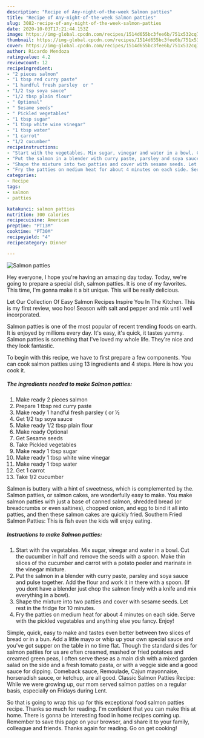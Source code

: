 ```yaml
---
description: "Recipe of Any-night-of-the-week Salmon patties"
title: "Recipe of Any-night-of-the-week Salmon patties"
slug: 3082-recipe-of-any-night-of-the-week-salmon-patties
date: 2020-10-03T17:21:44.153Z
image: https://img-global.cpcdn.com/recipes/1514d655bc3fee6b/751x532cq70/salmon-patties-recipe-main-photo.jpg
thumbnail: https://img-global.cpcdn.com/recipes/1514d655bc3fee6b/751x532cq70/salmon-patties-recipe-main-photo.jpg
cover: https://img-global.cpcdn.com/recipes/1514d655bc3fee6b/751x532cq70/salmon-patties-recipe-main-photo.jpg
author: Ricardo Mendoza
ratingvalue: 4.2
reviewcount: 12
recipeingredient:
- "2 pieces salmon"
- "1 tbsp red curry paste"
- "1 handful fresh parsley  or "
- "1/2 tsp soya sauce"
- "1/2 tbsp plain flour"
- " Optional"
- " Sesame seeds"
- " Pickled vegetables"
- "1 tbsp sugar"
- "1 tbsp white wine vinegar"
- "1 tbsp water"
- "1 carrot"
- "1/2 cucumber"
recipeinstructions:
- "Start with the vegetables. Mix sugar, vinegar and water in a bowl. Cut the cucumber in half and remove the seeds with a spoon. Make thin slices of the cucumber and carrot with a potato peeler and marinate in the vinegar mixture."
- "Put the salmon in a blender with curry paste, parsley and soya sauce and pulse together. Add the flour and work it in there with a spoon. (If you dont have a blender just chop the salmon finely with a knife and mix everything in a bowl)."
- "Shape the mixture into two patties and cover with sesame seeds. Let rest in the fridge for 10 minutes."
- "Fry the patties on medium heat for about 4 minutes on each side. Serve with the pickled vegetables and anything else you fancy. Enjoy!"
categories:
- Recipe
tags:
- salmon
- patties

katakunci: salmon patties 
nutrition: 300 calories
recipecuisine: American
preptime: "PT13M"
cooktime: "PT30M"
recipeyield: "4"
recipecategory: Dinner

---
```



![Salmon patties](https://img-global.cpcdn.com/recipes/1514d655bc3fee6b/751x532cq70/salmon-patties-recipe-main-photo.jpg)

Hey everyone, I hope you're having an amazing day today. Today, we're going to prepare a special dish, salmon patties. It is one of my favorites. This time, I'm gonna make it a bit unique. This will be really delicious.

Let Our Collection Of Easy Salmon Recipes Inspire You In The Kitchen. This is my first review, woo hoo! Season with salt and pepper and mix until well incorporated.

Salmon patties is one of the most popular of recent trending foods on earth. It is enjoyed by millions every day. It's easy, it's quick, it tastes yummy. Salmon patties is something that I've loved my whole life. They're nice and they look fantastic.


To begin with this recipe, we have to first prepare a few components. You can cook salmon patties using 13 ingredients and 4 steps. Here is how you cook it.

<!--inarticleads1-->

##### The ingredients needed to make Salmon patties:

1. Make ready 2 pieces salmon
1. Prepare 1 tbsp red curry paste
1. Make ready 1 handful fresh parsley ( or ½
1. Get 1/2 tsp soya sauce
1. Make ready 1/2 tbsp plain flour
1. Make ready  Optional
1. Get  Sesame seeds
1. Take  Pickled vegetables
1. Make ready 1 tbsp sugar
1. Make ready 1 tbsp white wine vinegar
1. Make ready 1 tbsp water
1. Get 1 carrot
1. Take 1/2 cucumber


Salmon is buttery with a hint of sweetness, which is complemented by the. Salmon patties, or salmon cakes, are wonderfully easy to make. You make salmon patties with just a base of canned salmon, shredded bread (or breadcrumbs or even saltines), chopped onion, and egg to bind it all into patties, and then these salmon cakes are quickly fried. Southern Fried Salmon Patties: This is fish even the kids will enjoy eating. 

<!--inarticleads2-->

##### Instructions to make Salmon patties:

1. Start with the vegetables. Mix sugar, vinegar and water in a bowl. Cut the cucumber in half and remove the seeds with a spoon. Make thin slices of the cucumber and carrot with a potato peeler and marinate in the vinegar mixture.
1. Put the salmon in a blender with curry paste, parsley and soya sauce and pulse together. Add the flour and work it in there with a spoon. (If you dont have a blender just chop the salmon finely with a knife and mix everything in a bowl).
1. Shape the mixture into two patties and cover with sesame seeds. Let rest in the fridge for 10 minutes.
1. Fry the patties on medium heat for about 4 minutes on each side. Serve with the pickled vegetables and anything else you fancy. Enjoy!


Simple, quick, easy to make and tastes even better between two slices of bread or in a bun. Add a little mayo or whip up your own special sauce and you&#39;ve got supper on the table in no time flat. Though the standard sides for salmon patties for us are often creamed, mashed or fried potatoes and creamed green peas, I often serve these as a main dish with a mixed garden salad on the side and a fresh tomato pasta, or with a veggie side and a good sauce for dipping. Comeback sauce, Remoulade, Cajun mayonnaise, horseradish sauce, or ketchup, are all good. Classic Salmon Patties Recipe: While we were growing up, our mom served salmon patties on a regular basis, especially on Fridays during Lent. 

So that is going to wrap this up for this exceptional food salmon patties recipe. Thanks so much for reading. I'm confident that you can make this at home. There is gonna be interesting food in home recipes coming up. Remember to save this page on your browser, and share it to your family, colleague and friends. Thanks again for reading. Go on get cooking!

